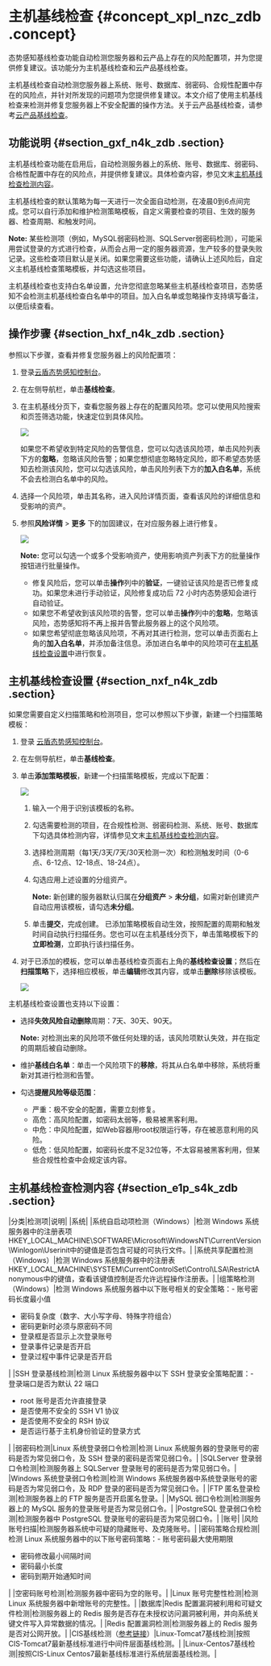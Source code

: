 # 主机基线检查 {#concept_xpl_nzc_zdb .concept}

态势感知基线检查功能自动检测您服务器和云产品上存在的风险配置项，并为您提供修复建议。该功能分为主机基线检查和云产品基线检查。

主机基线检查自动检测您服务器上系统、账号、数据库、弱密码、合规性配置中存在的风险点，并针对所发现的问题项为您提供修复建议。本文介绍了使用主机基线检查来检测并修复您服务器上不安全配置的操作方法。关于云产品基线检查，请参考[云产品基线检查](cn.zh-CN/用户指南/云产品基线检查.md#)。

## 功能说明 {#section_gxf_n4k_zdb .section}

主机基线检查功能在启用后，自动检测服务器上的系统、账号、数据库、弱密码、合格性配置中存在的风险点，并提供修复建议。具体检查内容，参见文末[主机基线检查检测内容](#section_e1p_s4k_zdb)。

主机基线检查的默认策略为每一天进行一次全面自动检测，在凌晨0到6点间完成。您可以自行添加和维护检测策略模板，自定义需要检查的项目、生效的服务器、检查周期、和触发时间。

**Note:** 某些检测项（例如，MySQL弱密码检测、SQLServer弱密码检测），可能采用尝试登录的方式进行检查，从而会占用一定的服务器资源，生产较多的登录失败记录。这些检查项目默认是关闭。如果您需要这些功能，请确认上述风险后，自定义主机基线检查策略模板，并勾选这些项目。

主机基线检查也支持白名单设置，允许您彻底忽略某些主机基线检查项目，态势感知不会检测主机基线检查白名单中的项目。加入白名单或忽略操作支持填写备注，以便后续查看。

## 操作步骤 {#section_hxf_n4k_zdb .section}

参照以下步骤，查看并修复您服务器上的风险配置项：

1.  登录[云盾态势感知控制台](https://yundun.console.aliyun.com/?p=sas)。
2.  在左侧导航栏，单击**基线检查**。
3.  在主机基线分页下，查看您服务器上存在的配置风险项。您可以使用风险搜索和页签筛选功能，快速定位到具体风险。

    ![](http://static-aliyun-doc.oss-cn-hangzhou.aliyuncs.com/assets/img/13640/4935_zh-CN.png)

    如果您不希望收到特定风险的告警信息，您可以勾选该风险项，单击风险列表下方的**忽略**，忽略该风险告警；如果您想彻底忽略特定风险，即不希望态势感知去检测该风险，您可以勾选该风险，单击风险列表下方的**加入白名单**，系统不会去检测白名单中的风险。

4.  选择一个风险项，单击其名称，进入风险详情页面，查看该风险的详细信息和受影响的资产。
5.  参照**风险详情** \> **更多** 下的加固建议，在对应服务器上进行修复。

    ![](http://static-aliyun-doc.oss-cn-hangzhou.aliyuncs.com/assets/img/13640/4936_zh-CN.png)

    **Note:** 您可以勾选一个或多个受影响资产，使用影响资产列表下方的批量操作按钮进行批量操作。

    -   修复风险后，您可以单击**操作**列中的**验证**，一键验证该风险是否已修复成功。如果您未进行手动验证，风险修复成功后 72 小时内态势感知会进行自动验证。
    -   如果您不希望收到该风险项的告警，您可以单击**操作**列中的**忽略**，忽略该风险，态势感知将不再上报并告警此服务器上的这个风险项。
    -   如果您希望彻底忽略该风险项，不再对其进行检测，您可以单击页面右上角的**加入白名单**，并添加备注信息。添加进白名单中的风险项可在[主机基线检查设置](#section_nxf_n4k_zdb)中进行恢复。

## 主机基线检查设置 {#section_nxf_n4k_zdb .section}

如果您需要自定义扫描策略和检测项目，您可以参照以下步骤，新建一个扫描策略模板：

1.  登录 [云盾态势感知控制台](https://yundun.console.aliyun.com/?p=sas)。
2.  在左侧导航栏，单击**基线检查**。
3.  单击**添加策略模板**，新建一个扫描策略模板，完成以下配置：

    ![](http://static-aliyun-doc.oss-cn-hangzhou.aliyuncs.com/assets/img/13640/4937_zh-CN.png)

    1.  输入一个用于识别该模板的名称。
    2.  勾选需要检测的项目，在合规性检测、弱密码检测、系统、账号、数据库下勾选具体检测内容，详情参见文末[主机基线检查检测内容](#section_e1p_s4k_zdb)。
    3.  选择检测周期（每1天/3天/7天/30天检测一次）和检测触发时间（0-6点、6-12点、12-18点、18-24点）。
    4.  勾选应用上述设置的分组资产。

        **Note:** 新创建的服务器默认归属在**分组资产** \> **未分组**，如需对新创建资产自动应用该模板，请勾选**未分组**。

    5.  单击**提交**，完成创建。
    已添加策略模板自动生效，按照配置的周期和触发时间自动执行扫描任务。您也可以在主机基线分页下，单击策略模板下的**立即检测**，立即执行该扫描任务。

4.  对于已添加的模板，您可以单击基线检查页面右上角的**基线检查设置**；然后在**扫描策略**下，选择相应模板，单击**编辑**修改其内容，或单击**删除**移除该模板。

    ![](http://static-aliyun-doc.oss-cn-hangzhou.aliyuncs.com/assets/img/13640/4938_zh-CN.png)


主机基线检查设置也支持以下设置：

-   选择**失效风险自动删除**周期：7天、30天、90天。

    **Note:** 对检测出来的风险项不做任何处理的话，该风险项默认失效，并在指定的周期后被自动删除。

-   维护**基线白名单**：单击一个风险项下的**移除**，将其从白名单中移除，系统将重新对其进行检测和告警。
-   勾选**提醒风险等级范围**：
    -   严重：极不安全的配置，需要立刻修复。
    -   高危：高风险配置，如密码太弱等，极易被黑客利用。
    -   中危：中风险配置，如Web容器用root权限运行等，存在被恶意利用的风险。
    -   低危：低风险配置，如密码长度不足32位等，不太容易被黑客利用，但某些合规性检查中会规定该内容。

## 主机基线检查检测内容 {#section_e1p_s4k_zdb .section}

|分类|检测项|说明|
|系统|
|系统自启动项检测（Windows）|检测 Windows 系统服务器中的注册表项HKEY\_LOCAL\_MACHINE\\SOFTWARE\\Microsoft\\WindowsNT\\CurrentVersion\\Winlogon\\Userinit中的键值是否包含可疑的可执行文件。|
|系统共享配置检测（Windows）|检测 Windows 系统服务器中的注册表HKEY\_LOCAL\_MACHINE\\SYSTEM\\CurrentControlSet\\Control\\LSA\\RestrictAnonymous中的键值，查看该键值控制是否允许远程操作注册表。|
|组策略检测（Windows）|检测 Windows 系统服务器中以下账号相关的安全策略：-   账号密码长度最小值
-   密码复杂度（数字、大小写字母、特殊字符组合）
-   密码更新时必须与原密码不同
-   登录框是否显示上次登录账号
-   登录事件记录是否开启
-   登录过程中事件记录是否开启

|
|SSH 登录基线检测|检测 Linux 系统服务器中以下 SSH 登录安全策略配置：-   登录端口是否为默认 22 端口
-   root 账号是否允许直接登录
-   是否使用不安全的 SSH V1 协议
-   是否使用不安全的 RSH 协议
-   是否运行基于主机身份验证的登录方式

|
|弱密码检测|Linux 系统登录弱口令检测|检测 Linux 系统服务器的登录账号的密码是否为常见弱口令，及 SSH 登录的密码是否常见弱口令。|
|SQLServer 登录弱口令检测|检测服务器上 SQLServer 登录账号的密码是否为常见弱口令。|
|Windows 系统登录弱口令检测|检测 Windows 系统服务器中系统登录账号的密码是否为常见弱口令，及 RDP 登录的密码是否为常见弱口令。|
|FTP 匿名登录检测|检测服务器上的 FTP 服务是否开启匿名登录。|
|MySQL 弱口令检测|检测服务器上的 MySQL 服务的登录账号是否为常见弱口令。|
|PostgreSQL 登录弱口令检测|检测服务器中 PostgreSQL 登录账号的密码是否为常见弱口令。|
|账号|
|风险账号扫描|检测服务器系统中可疑的隐藏账号、及克隆账号。|
|密码策略合规检测|检测 Linux 系统服务器中的以下账号密码策略：-   账号密码最大使用期限
-   密码修改最小间隔时间
-   密码最小长度
-   密码到期开始通知时间

|
|空密码账号检测|检测服务器中密码为空的账号。|
|Linux 账号完整性检测|检测 Linux 系统服务器中新增账号的完整性。|
|数据库|Redis 配置漏洞被利用和可疑文件检测|检测服务器上的 Redis 服务是否存在未授权访问漏洞被利用，并向系统关键文件写入异常数据的情况。|
|Redis 配置漏洞检测|检测服务器上的 Redis 服务是否对公网开放。|
|CIS基线检测（[参考链接](https://downloads.cisecurity.org/)）|Linux-Tomcat7基线检测|按照CIS-Tomcat7最新基线标准进行中间件层面基线检测。|
|Linux-Centos7基线检测|按照CIS-Linux Centos7最新基线标准进行系统层面基线检测。|


